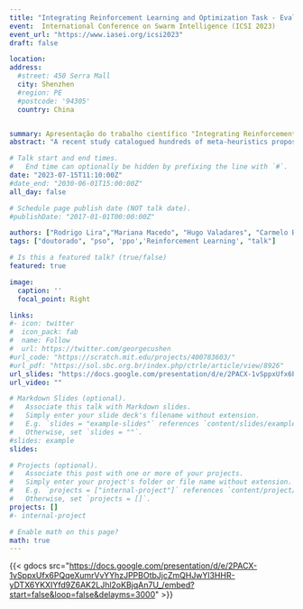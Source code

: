 ```yaml
---
title: "Integrating Reinforcement Learning and Optimization Task - Evaluating an Agent to Dynamically Select PSO Communication Topology"
event:  International Conference on Swarm Intelligence (ICSI 2023)
event_url: "https://www.iasei.org/icsi2023"
draft: false

location: 
address:
  #street: 450 Serra Mall
  city: Shenzhen
  #region: PE
  #postcode: '94305'
  country: China


summary: Apresentação do trabalho científico "Integrating Reinforcement Learning and Optimization Task - Evaluating an Agent to Dynamically Select PSO Communication Topology" (ICSI 2023).
abstract: "A recent study catalogued hundreds of meta-heuristics proposed over the past three decades in Swarm Intelligence (SI) literature. This scenario makes it difficult for the practitioner to choose the most suitable meta-heuristic (RL) for a specific problem. This paper shows that Reinforcement Learning could be a powerful tool for SI. First, we describe a Reinforcement Learning environment to solve an optimization problem. Then, we investigate the usage of Proximal Policy Optimization to dynamically set the Particle Swarm Optimization topology accordingly to the simulation states. Our RL proposal reached competitive fitness values, even when evaluated in non-trained scenarios. In addition, we show the actions' distribution by simulation in the Rastrigin. The paper demonstrates how RL could be integrated to improve meta-heuristics capabilities, opening new research paths where RL will be used to improve meta-heuristics or select them accordingly to their strengths."

# Talk start and end times.
#   End time can optionally be hidden by prefixing the line with `#`.
date: "2023-07-15T11:10:00Z"
#date_end: "2030-06-01T15:00:00Z"
all_day: false

# Schedule page publish date (NOT talk date).
#publishDate: "2017-01-01T00:00:00Z"

authors: ["Rodrigo Lira","Mariana Macedo", "Hugo Valadares", "Carmelo Bastos-Filho"]
tags: ["doutorado", "pso", 'ppo','Reinforcement Learning', "talk"]

# Is this a featured talk? (true/false)
featured: true

image:
  caption: ''
  focal_point: Right

links:
#- icon: twitter
#  icon_pack: fab
#  name: Follow
#  url: https://twitter.com/georgecushen
#url_code: "https://scratch.mit.edu/projects/400783603/"
#url_pdf: "https://sol.sbc.org.br/index.php/ctrle/article/view/8926"
url_slides: "https://docs.google.com/presentation/d/e/2PACX-1vSppxUfx6PQqeXumrVvYYhzJPPBOtbJjcZmQHJwYl3HHR-yDTX6YKXIYfd9Z6AK2LJhl2oKBjqAn7U_/embed?start=false&loop=false&delayms=3000"
url_video: ""

# Markdown Slides (optional).
#   Associate this talk with Markdown slides.
#   Simply enter your slide deck's filename without extension.
#   E.g. `slides = "example-slides"` references `content/slides/example-slides.md`.
#   Otherwise, set `slides = ""`.
#slides: example
slides: 

# Projects (optional).
#   Associate this post with one or more of your projects.
#   Simply enter your project's folder or file name without extension.
#   E.g. `projects = ["internal-project"]` references `content/project/deep-learning/index.md`.
#   Otherwise, set `projects = []`.
projects: []
#- internal-project

# Enable math on this page?
math: true
---
```


{{< gdocs src="https://docs.google.com/presentation/d/e/2PACX-1vSppxUfx6PQqeXumrVvYYhzJPPBOtbJjcZmQHJwYl3HHR-yDTX6YKXIYfd9Z6AK2LJhl2oKBjqAn7U_/embed?start=false&loop=false&delayms=3000" >}}
